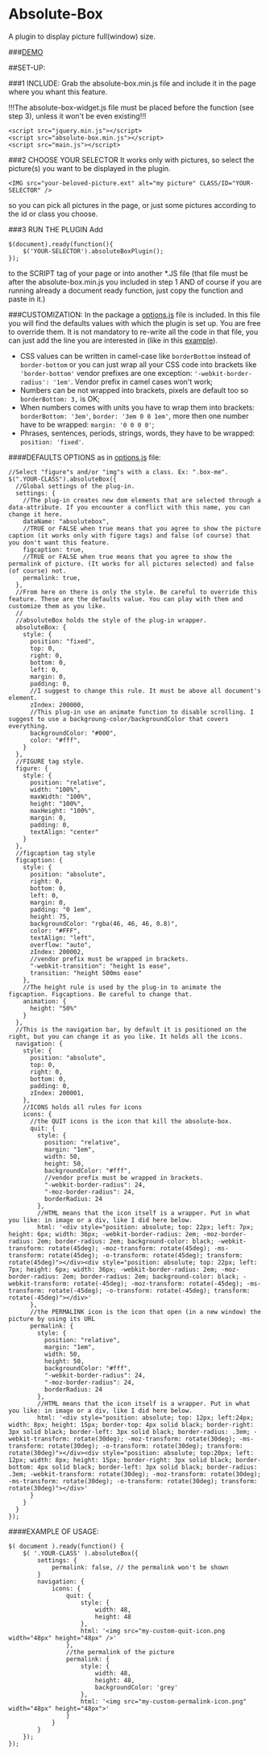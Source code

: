 Absolute-Box
============

A plugin to display picture full(window) size.

###[DEMO](http://dcdeiv.github.io/absolute-box)

##SET-UP:

###1 INCLUDE:
Grab the absolute-box.min.js file and include it in the page where you whant this feature.

!!!The absolute-box-widget.js file must be placed before the function (see step 3), unless it won't be even existing!!!

    <script src="jquery.min.js"></script>
    <script src="absolute-box.min.js"></script>
    <script src="main.js"></script>
    
###2 CHOOSE YOUR SELECTOR
It works only with pictures, so select the picture(s) you want to be displayed in the plugin.

    <IMG src="your-beloved-picture.ext" alt="my picture" CLASS/ID="YOUR-SELECTOR" />
    
so you can pick all pictures in the page, or just some pictures according to the id or class you choose.

###3 RUN THE PLUGIN
Add

    $(document).ready(function(){
        $('YOUR-SELECTOR').absoluteBoxPlugin();
    });
            
to the SCRIPT tag of your page or into another *.JS file (that file must be after the absolute-box.min.js you included in step 1 AND of course if you are running already a document ready function, just copy the function and paste in it.)

###CUSTOMIZATION:
In the package a [options.js](dist/options.js) file is included. In this file you will find the defaults values with which the plugin is set up. You are free to override them. It is not mandatory to re-write all the code in that file, you can just add the line you are interested in (like in this [example](#example-of-usage)).

* CSS values can be written in camel-case like `borderBottom` instead of `border-bottom` or you can just wrap all your CSS code into brackets like `'border-bottom'` vendor prefixes are one exception: `'-webkit-border-radius': '1em'`. Vendor prefix in camel cases won't work; 
* Numbers can be not wrapped into brackets, pixels are default too so `borderBottom: 3,` is OK;
* When numbers comes with units you have to wrap them into brackets: `borderBottom: '3em'`, `border: '3em 0 0 1em'`, more then one number have to be wrapped: `margin: '0 0 0 0'`;
* Phrases, sentences, periods, strings, words, they have to be wrapped: `position: 'fixed'`.

####DEFAULTS OPTIONS
as in [options.js](dist/options.js) file:

    //Select "figure"s and/or "img"s with a class. Ex: ".box-me".
    $(".YOUR-CLASS").absoluteBox({
      //Global settings of the plug-in.
      settings: {
        //The plug-in creates new dom elements that are selected through a data-attribute. If you encounter a conflict with this name, you can change it here.
        dataName: "absolutebox",
        //TRUE or FALSE when true means that you agree to show the picture caption (it works only with figure tags) and false (of course) that you don't want this feature.
        figcaption: true,
        //TRUE or FALSE when true means that you agree to show the permalink of picture. (It works for all pictures selected) and false (of course) not.
        permalink: true,
      },
      //From here on there is only the style. Be careful to override this feature. These are the defaults value. You can play with them and customize them as you like.
      //
      //absoluteBox holds the style of the plug-in wrapper.
      absoluteBox: {
        style: {
          position: "fixed",
          top: 0,
          right: 0,
          bottom: 0,
          left: 0,
          margin: 0,
          padding: 0,
          //I suggest to change this rule. It must be above all document's element.
          zIndex: 200000,
          //This plug-in use an animate function to disable scrolling. I suggest to use a backgroung-color/backgroundColor that covers everything.
          backgroundColor: "#000",
          color: "#fff",
        }
      },
      //FIGURE tag style.
      figure: {
        style: {
          position: "relative",
          width: "100%",
          maxWidth: "100%",
          height: "100%",
          maxHeight: "100%",
          margin: 0,
          padding: 0,
          textAlign: "center"
        }
      },
      //figcaption tag style
      figcaption: {
        style: {
          position: "absolute",
          right: 0,
          bottom: 0,
          left: 0,
          margin: 0,
          padding: "0 1em",
          height: 75,
          backgroundColor: "rgba(46, 46, 46, 0.8)",
          color: "#FFF",
          textAlign: "left",
          overflow: "auto",
          zIndex: 200002,
          //vendor prefix must be wrapped in brackets.
          "-webkit-transition": "height 1s ease",
          transition: "height 500ms ease"
        },
        //The height rule is used by the plug-in to animate the figcaption. Figcaptions. Be careful to change that.
        animation: {
          height: "50%"
        }
      },
      //This is the navigation bar, by default it is positioned on the right, but you can change it as you like. It holds all the icons.
      navigation: {
        style: {
          position: "absolute",
          top: 0,
          right: 0,
          bottom: 0,
          padding: 0,
          zIndex: 200001,
        },
        //ICONS holds all rules for icons
        icons: {
          //the QUIT icons is the icon that kill the absolute-box.
          quit: {
            style: {
              position: "relative",
              margin: "1em",
              width: 50,
              height: 50,
              backgroundColor: "#fff",
              //vendor prefix must be wrapped in brackets.
              "-webkit-border-radius": 24,
              "-moz-border-radius": 24,
              borderRadius: 24
            },
            //HTML means that the icon itself is a wrapper. Put in what you like: in image or a div, like I did here below.
            html: '<div style="position: absolute; top: 22px; left: 7px; height: 6px; width: 36px; -webkit-border-radius: 2em; -moz-border-radius: 2em; border-radius: 2em; background-color: black; -webkit-transform: rotate(45deg); -moz-transform: rotate(45deg); -ms-transform: rotate(45deg); -o-transform: rotate(45deg); transform: rotate(45deg)"></div><div style="position: absolute; top: 22px; left: 7px; height: 6px; width: 36px; -webkit-border-radius: 2em; -moz-border-radius: 2em; border-radius: 2em; background-color: black; -webkit-transform: rotate(-45deg); -moz-transform: rotate(-45deg); -ms-transform: rotate(-45deg); -o-transform: rotate(-45deg); transform: rotate(-45deg)"></div>'
          },
          //the PERMALINK icon is the icon that open (in a new window) the picture by using its URL
          permalink: {
            style: {
              position: "relative",
              margin: "1em",
              width: 50,
              height: 50,
              backgroundColor: "#fff",
              "-webkit-border-radius": 24,
              "-moz-border-radius": 24,
              borderRadius: 24
            },
            //HTML means that the icon itself is a wrapper. Put in what you like: in image or a div, like I did here below.
            html: '<div style="position: absolute; top: 12px; left:24px; width: 8px; height: 15px; border-top: 4px solid black; border-right: 3px solid black; border-left: 3px solid black; border-radius: .3em; -webkit-transform: rotate(30deg); -moz-transform: rotate(30deg); -ms-transform: rotate(30deg); -o-transform: rotate(30deg); transform: rotate(30deg)"></div><div style="position: absolute; top:20px; left: 12px; width: 8px; height: 15px; border-right: 3px solid black; border-bottom: 4px solid black; border-left: 3px solid black; border-radius: .3em; -webkit-transform: rotate(30deg); -moz-transform: rotate(30deg); -ms-transform: rotate(30deg); -o-transform: rotate(30deg); transform: rotate(30deg)"></div>'
          }
        }
      }
    });

####EXAMPLE OF USAGE:

    $( document ).ready(function() {
    	$( '.YOUR-CLASS' ).absoluteBox({
    		settings: {
    			permalink: false, // the permalink won't be shown
    		}
    		navigation: {
    			icons: {
    				quit: {
    				    style: {
    				        width: 48,
    				        height: 48
    				    },
    					html: '<img src="my-custom-quit-icon.png width="48px" height="48px" />'
    				},
    				//the permalink of the picture
    				permalink: {
    					style: {
    						width: 48,
    						height: 48,
    						backgroundColor: 'grey'
    					},
    					html: '<img src="my-custom-permalink-icon.png" width="48px" height="48px">'
    				}
    			}
    		}
    	});
    });
